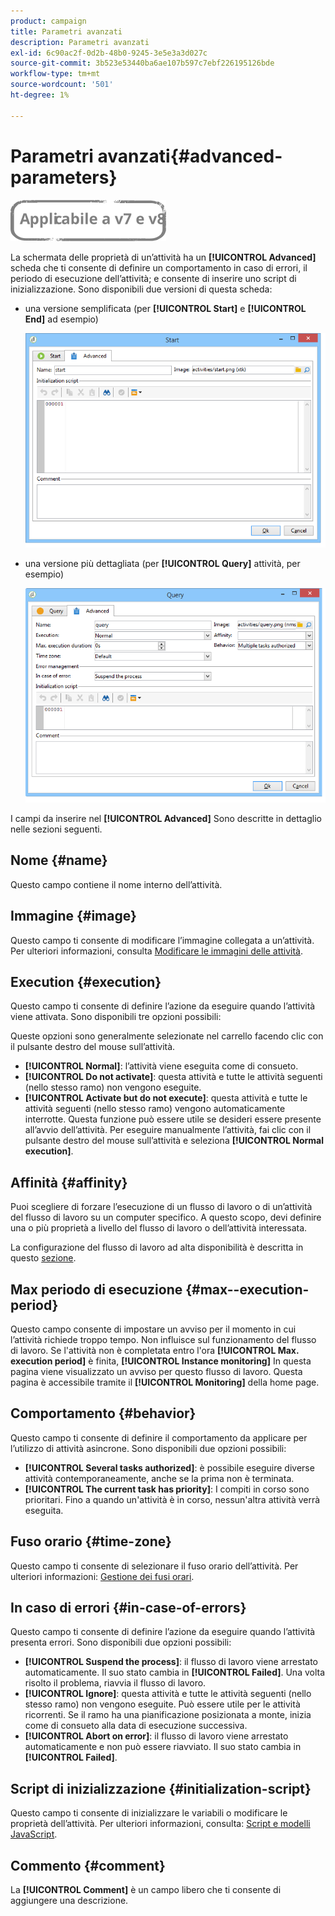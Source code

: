 ```yaml
---
product: campaign
title: Parametri avanzati
description: Parametri avanzati
exl-id: 6c90ac2f-0d2b-48b0-9245-3e5e3a3d027c
source-git-commit: 3b523e53440ba6ae107b597c7ebf226195126bde
workflow-type: tm+mt
source-wordcount: '501'
ht-degree: 1%

---
```


# Parametri avanzati{#advanced-parameters}

![](../../assets/common.svg)

La schermata delle proprietà di un’attività ha un **[!UICONTROL Advanced]** scheda che ti consente di definire un comportamento in caso di errori, il periodo di esecuzione dell’attività; e consente di inserire uno script di inizializzazione. Sono disponibili due versioni di questa scheda:

* una versione semplificata (per **[!UICONTROL Start]** e **[!UICONTROL End]** ad esempio)

   ![](assets/wf-advanced-basic.png)

* una versione più dettagliata (per **[!UICONTROL Query]** attività, per esempio)

   ![](assets/wf-advanced-full.png)

I campi da inserire nel **[!UICONTROL Advanced]** Sono descritte in dettaglio nelle sezioni seguenti.

## Nome {#name}

Questo campo contiene il nome interno dell’attività.

## Immagine {#image}

Questo campo ti consente di modificare l’immagine collegata a un’attività. Per ulteriori informazioni, consulta [Modificare le immagini delle attività](managing-activity-images.md).

## Execution {#execution}

Questo campo ti consente di definire l’azione da eseguire quando l’attività viene attivata. Sono disponibili tre opzioni possibili:

Queste opzioni sono generalmente selezionate nel carrello facendo clic con il pulsante destro del mouse sull’attività.

* **[!UICONTROL Normal]**: l’attività viene eseguita come di consueto.
* **[!UICONTROL Do not activate]**: questa attività e tutte le attività seguenti (nello stesso ramo) non vengono eseguite.
* **[!UICONTROL Activate but do not execute]**: questa attività e tutte le attività seguenti (nello stesso ramo) vengono automaticamente interrotte. Questa funzione può essere utile se desideri essere presente all’avvio dell’attività. Per eseguire manualmente l’attività, fai clic con il pulsante destro del mouse sull’attività e seleziona **[!UICONTROL Normal execution]**.

## Affinità {#affinity}

Puoi scegliere di forzare l’esecuzione di un flusso di lavoro o di un’attività del flusso di lavoro su un computer specifico. A questo scopo, devi definire una o più proprietà a livello del flusso di lavoro o dell’attività interessata.

La configurazione del flusso di lavoro ad alta disponibilità è descritta in questo [sezione](../../installation/using/configuring-campaign-server.md#high-availability-workflows-and-affinities).


## Max periodo di esecuzione {#max--execution-period}

Questo campo consente di impostare un avviso per il momento in cui l’attività richiede troppo tempo. Non influisce sul funzionamento del flusso di lavoro. Se l&#39;attività non è completata entro l&#39;ora **[!UICONTROL Max. execution period]** è finita, **[!UICONTROL Instance monitoring]** In questa pagina viene visualizzato un avviso per questo flusso di lavoro. Questa pagina è accessibile tramite il **[!UICONTROL Monitoring]** della home page.

## Comportamento {#behavior}

Questo campo ti consente di definire il comportamento da applicare per l’utilizzo di attività asincrone. Sono disponibili due opzioni possibili:

* **[!UICONTROL Several tasks authorized]**: è possibile eseguire diverse attività contemporaneamente, anche se la prima non è terminata.
* **[!UICONTROL The current task has priority]**: I compiti in corso sono prioritari. Fino a quando un&#39;attività è in corso, nessun&#39;altra attività verrà eseguita.

## Fuso orario {#time-zone}

Questo campo ti consente di selezionare il fuso orario dell’attività. Per ulteriori informazioni: [Gestione dei fusi orari](managing-time-zones.md).

## In caso di errori {#in-case-of-errors}

Questo campo ti consente di definire l’azione da eseguire quando l’attività presenta errori. Sono disponibili due opzioni possibili:

* **[!UICONTROL Suspend the process]**: il flusso di lavoro viene arrestato automaticamente. Il suo stato cambia in **[!UICONTROL Failed]**. Una volta risolto il problema, riavvia il flusso di lavoro.
* **[!UICONTROL Ignore]**: questa attività e tutte le attività seguenti (nello stesso ramo) non vengono eseguite. Può essere utile per le attività ricorrenti. Se il ramo ha una pianificazione posizionata a monte, inizia come di consueto alla data di esecuzione successiva.
* **[!UICONTROL Abort on error]**: il flusso di lavoro viene arrestato automaticamente e non può essere riavviato. Il suo stato cambia in **[!UICONTROL Failed]**.

## Script di inizializzazione {#initialization-script}

Questo campo ti consente di inizializzare le variabili o modificare le proprietà dell’attività. Per ulteriori informazioni, consulta: [Script e modelli JavaScript](javascript-scripts-and-templates.md).

## Commento {#comment}

La **[!UICONTROL Comment]** è un campo libero che ti consente di aggiungere una descrizione.

